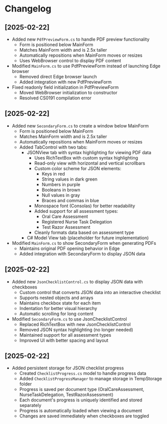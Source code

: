 # Changelog

## [2025-02-22]
- Added new `PdfPreviewForm.cs` to handle PDF preview functionality
  - Form is positioned below MainForm
  - Matches MainForm width and is 2.5x taller
  - Automatically repositions when MainForm moves or resizes
  - Uses WebBrowser control to display PDF content
- Modified `MainForm.cs` to use PdfPreviewForm instead of launching Edge browser
  - Removed direct Edge browser launch
  - Added integration with new PdfPreviewForm
- Fixed readonly field initialization in PdfPreviewForm
  - Moved WebBrowser initialization to constructor
  - Resolved CS0191 compilation error
## [2025-02-22]
- Added new `SecondaryForm.cs` to create a window below MainForm
  - Form is positioned below MainForm
  - Matches MainForm width and is 2.5x taller
  - Automatically repositions when MainForm moves or resizes
  - Added TabControl with two tabs:
    - JSONView tab with syntax highlighting for viewing PDF data
      - Uses RichTextBox with custom syntax highlighting
      - Read-only view with horizontal and vertical scrollbars
      - Custom color scheme for JSON elements:
        - Keys in red
        - String values in dark green
        - Numbers in purple
        - Booleans in brown
        - Null values in gray
        - Braces and commas in blue
      - Monospace font (Consolas) for better readability
      - Added support for all assessment types:
        - Oral Care Assessment
        - Registered Nurse Task Delegation
        - Test Razor Assessment
      - Cleanly formats data based on assessment type
    - C# Model View tab (placeholder for future implementation)
- Modified `MainForm.cs` to show SecondaryForm when generating PDFs
  - Maintains original PDF opening behavior in Edge
  - Added integration with SecondaryForm to display JSON data
## [2025-02-22]
- Added new `JsonChecklistControl.cs` to display JSON data with checkboxes
  - Custom control that converts JSON data into an interactive checklist
  - Supports nested objects and arrays
  - Maintains checkbox state for each item
  - Indentation for better visual hierarchy
  - Automatic scrolling for long content
- Modified `SecondaryForm.cs` to use JsonChecklistControl
  - Replaced RichTextBox with new JsonChecklistControl
  - Removed JSON syntax highlighting (no longer needed)
  - Maintained support for all assessment types
  - Improved UI with better spacing and layout
## [2025-02-22]
- Added persistent storage for JSON checklist progress
  - Created `ChecklistProgress.cs` model to handle progress data
  - Added `ChecklistProgressManager` to manage storage in TempStorage folder
  - Progress is saved per document type (OralCareAssessment, NurseTaskDelegation, TestRazorAssessment)
  - Each document's progress is uniquely identified and stored separately
  - Progress is automatically loaded when viewing a document
  - Changes are saved immediately when checkboxes are toggled
